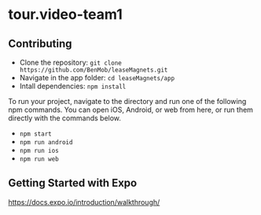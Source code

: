 # tour.video-team1

## Contributing

- Clone the repository: `git clone https://github.com/BenMob/leaseMagnets.git`
- Navigate in the app folder: `cd leaseMagnets/app`
- Intall dependencies: `npm install`

To run your project, navigate to the directory and run one of the following npm commands.
You can open iOS, Android, or web from here, or run them directly with the commands below.

- `npm start` 
- `npm run android`
- `npm run ios`
- `npm run web`

## Getting Started with Expo

https://docs.expo.io/introduction/walkthrough/

